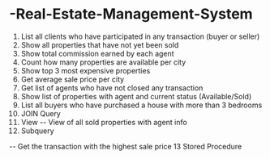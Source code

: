 # -Real-Estate-Management-System

1. List all clients who have participated in any transaction (buyer or seller)
2. Show all properties that have not yet been sold
3. Show total commission earned by each agent
4. Count how many properties are available per city
5. Show top 3 most expensive properties
6. Get average sale price per city
7. Get list of agents who have not closed any transaction
8. Show list of properties with agent and current status (Available/Sold)
9. List all buyers who have purchased a house with more than 3 bedrooms
10. JOIN Query
11. View
-- View of all sold properties with agent info
12. Subquery

-- Get the transaction with the highest sale price
13 Stored Procedure
